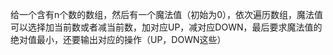给一个含有n个数的数组，然后有一个魔法值（初始为0），依次遍历数组，魔法值可以选择加当前数或者减当前数，加对应UP，减对应DOWN，最后要求魔法值的绝对值最小，还要输出对应的操作（UP，DOWN这些）

